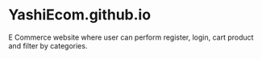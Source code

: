 # YashiEcom.github.io
E Commerce website where user can perform register, login, cart product and filter by categories.  
